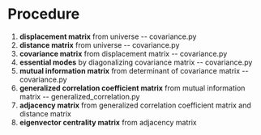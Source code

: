 # Procedure
1. **displacement matrix** from universe -- covariance.py
2. **distance matrix** from universe -- covariance.py
3. **covariance matrix** from displacement matrix -- covariance.py
4. **essential modes** by diagonalizing covariance matrix -- covariance.py
5. **mutual information matrix** from determinant of covariance matrix -- covariance.py
6. **generalized correlation coefficient matrix** from mutual information matrix -- generalized_correlation.py
7. **adjacency matrix** from generalized correlation coefficient matrix and distance matrix
8. **eigenvector centrality matrix** from adjacency matrix
